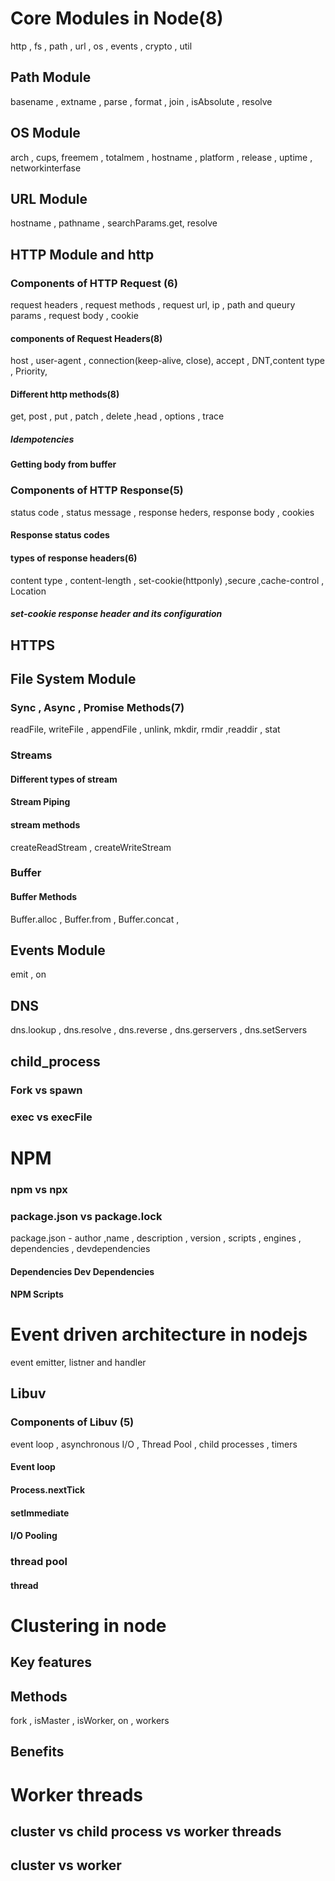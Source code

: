 
# Core Modules in Node(8)
http , fs , path , url , os , events , crypto , util
## Path Module 
basename , extname , parse , format , join , isAbsolute , resolve 
## OS Module
arch , cups, freemem , totalmem , hostname , platform , release , uptime , networkinterfase 
## URL Module 
hostname , pathname , searchParams.get, resolve 
## HTTP Module and http 
### Components of HTTP Request (6)
request headers , request methods , request url, ip , path and queury params  , request body , cookie 
#### components of Request Headers(8)
 host , user-agent , connection(keep-alive, close), accept , DNT,content type ,  Priority, 
#### Different http methods(8)
get, post , put , patch , delete ,head , options , trace
##### Idempotencies 
#### Getting body from buffer 
### Components of HTTP Response(5)
status code , status message , response heders, response body , cookies 
#### Response status codes 
#### types  of response headers(6)
content type , content-length , set-cookie(httponly) ,secure ,cache-control , Location  
##### set-cookie response header and its configuration 
## HTTPS
## File System Module
### Sync , Async , Promise Methods(7)
readFile, writeFile , appendFile , unlink, mkdir, rmdir ,readdir , stat 
### Streams 
#### Different types of stream 
#### Stream Piping 
#### stream methods
createReadStream , createWriteStream
### Buffer
#### Buffer Methods 
Buffer.alloc , Buffer.from , Buffer.concat ,   
## Events Module
emit , on 
## DNS
dns.lookup , dns.resolve , dns.reverse , dns.gerservers , dns.setServers 

## child_process
### Fork vs spawn 
### exec vs execFile 
# NPM 
### npm vs npx 
### package.json vs package.lock
package.json - author ,name , description , version , scripts , engines , dependencies , devdependencies
#### Dependencies Dev Dependencies 
#### NPM Scripts 
# Event driven architecture in nodejs
event emitter, listner and handler 
## Libuv
### Components of Libuv (5)
event loop , asynchronous I/O , Thread Pool , child processes , timers 
#### Event loop 
#### Process.nextTick 
#### setImmediate 
#### I/O Pooling 
### thread pool 
#### thread 
# Clustering in node 
## Key features 
## Methods
fork , isMaster , isWorker, on , workers 
## Benefits 
# Worker threads
## cluster vs child process vs worker threads 
## cluster vs worker 







